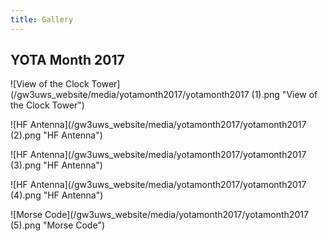 ```yaml
---
title: Gallery
---
```


## YOTA Month 2017

![View of the Clock Tower](/gw3uws_website/media/yotamonth2017/yotamonth2017 (1).png "View of the Clock Tower")

![HF Antenna](/gw3uws_website/media/yotamonth2017/yotamonth2017 (2).png "HF Antenna")

![HF Antenna](/gw3uws_website/media/yotamonth2017/yotamonth2017 (3).png "HF Antenna")

![HF Antenna](/gw3uws_website/media/yotamonth2017/yotamonth2017 (4).png "HF Antenna")

![Morse Code](/gw3uws_website/media/yotamonth2017/yotamonth2017 (5).png "Morse Code")

